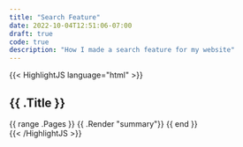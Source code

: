 ```yaml
---
title: "Search Feature"
date: 2022-10-04T12:51:06-07:00
draft: true
code: true
description: "How I made a search feature for my website"
---
```


{{< HighlightJS language="html" >}}
<section id="main">
  <div>
   <h1 id="title">{{ .Title }}</h1>
    {{ range .Pages }}
        {{ .Render "summary"}}
    {{ end }}
  </div>
</section>
{{< /HighlightJS >}}
